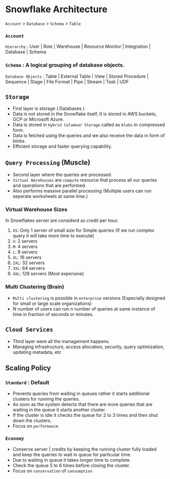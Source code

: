 # Snowflake Architecture

`Account` > `Database` > `Schema` > `Table`

### `Account`

`Hierarchy` : User | Role | Warehouse | Resource Monitor | Integration | Database | Schema

### `Schema` : A logical grouping of database objects.

`Database Objects` : Table | External Table | View | Stored Procedure | Sequence | Stage | File Format | Pipe | Stream | Task | UDF

## `Storage`
- First layer is storage ( Databases )
- Data is not stored in the Snowflake itself, It is stored in AWS buckets, GCP or Microsoft Azure.
- Data is stored in `Hybrid Columnar Storage` called as `blobs` in compressed form.
- Data is fetched using the queries and we also receive the data in form of blobs.
- Efficient storage and faster querying capability.

## `Query Processing` (Muscle)
- Second layer where the queries are processed.
- `Virtual Warehouses` are `compute` resource that process all our queries and operations that are performed.
- Also performs massive parallel processing (Multiple users can run seperate worksheets at same time.)

### Virtual Warehouse Sizes

In Snowflakes server are considerd as credit per hour.

1. `XS`: Only 1 server of small size for Simple queries (If we run complex query it will take more time to execute)
2. `S`: 2 servers
3. `M`: 4 servers
4. `L`: 8 servers
5. `XL`: 16 servers
6. `2XL`: 32 servers
7. `3XL`: 64 servers
8. `4XL`: 128 servers (Most expensive)

### Multi Clustering (Brain)
- `Multi clustering` is possible in `enterprise` versions (Especially designed for small or large scale organizations)
- N number of users can run n number of queries at same instance of time in fraction of seconds or minutes.

## `Cloud Services`
- Third layer were all the management happens.
- Managing infrastructure, access allocation, security, query optimization, updating metadata, etc

## Scaling Policy

### `Standard` : Default

- Prevents queries from waiting in queues rather it starts additional clusters for running the queries.
- As soon as the system detects that there are more queries that are waiting in the queue it starts another cluster.
- If the cluster is idle it checks the queue for 2 to 3 times and then shut down the clusters.
- Focus on `performance`

### `Economy`

- Conserve server | credits by keeping the running cluster fully loaded and keep the queries to wait in queue for particular time.
- Due to waiting in queue it takes longer time to complete.
- Check the queue 5 to 6 times before closing the cluster.
- Focus on `conservation` of `consumption`

